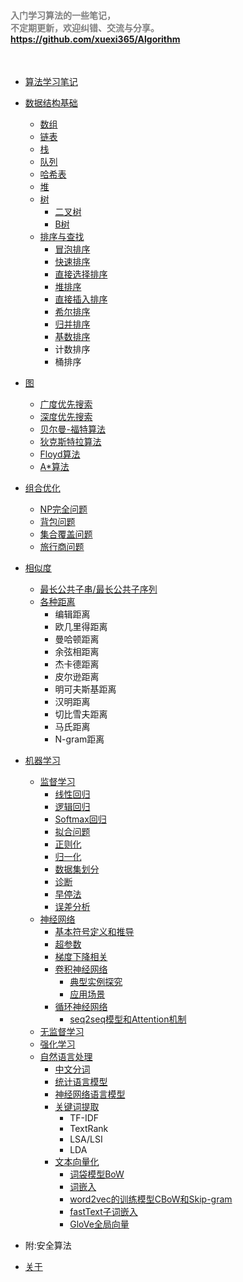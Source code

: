 
#### <font color=gray>入门学习算法的一些笔记，<br>不定期更新，欢迎纠错、交流与分享。<br>https://github.com/xuexi365/Algorithm </font>

<br>

* [算法学习笔记](README.md)
* [数据结构基础](data-structure/index.md)
    * [数组](data-structure/array.md)
    * [链表](data-structure/linked-list.md)
    * [栈](data-structure/stack.md)
    * [队列](data-structure/queue.md)
    * [哈希表](data-structure/hash-table.md)
    * [堆](data-structure/heap.md)
    * [树](data-structure/tree.md)
        * [二叉树](data-structure/binary-tree.md)
        * [B树](data-structure/b-tree.md)
    * [排序与查找](sort-and-search/index.md)
        * [冒泡排序](sort-and-search/bubble-sort.md)
        * [快速排序](sort-and-search/quick-sort.md)
        * [直接选择排序](sort-and-search/selection-sort.md)
        * [堆排序](sort-and-search/heap-sort.md)
        * [直接插入排序](sort-and-search/insertion-sort.md)
        * [希尔排序](sort-and-search/shell-sort.md)
        * [归并排序](sort-and-search/merge-sort.md)
        * [基数排序](sort-and-search/radix-sort.md)
        * 计数排序
        * 桶排序
* [图](graph/index.md)
    * [广度优先搜索](graph/breadth-first-search.md)
    * [深度优先搜索](graph/depth-first-search.md)
    * [贝尔曼-福特算法](graph/bellman-ford.md)
    * [狄克斯特拉算法](graph/dijkstra.md)
    * [Floyd算法](graph/floyd.md)
    * [A*算法](graph/a-start.md)
* [组合优化](combinatorial-optimization/index.md)
    * [NP完全问题](combinatorial-optimization/np-completeness.md)
    * [背包问题](combinatorial-optimization/knapsack-problem.md)
    * [集合覆盖问题](combinatorial-optimization/set-covering-problem.md)
    * [旅行商问题](combinatorial-optimization/traveling-salesman-problem.md)
* [相似度](similarity/index.md)
    * [最长公共子串/最长公共子序列](similarity/lcs.md)
    * [各种距离](similarity/distance.md)
        * 编辑距离
        * 欧几里得距离
        * 曼哈顿距离
        * 余弦相距离
        * 杰卡德距离
        * 皮尔逊距离
        * 明可夫斯基距离
        * 汉明距离
        * 切比雪夫距离
        * 马氏距离
        * N-gram距离
* [机器学习](machine-learning/index.md)
    * [监督学习](machine-learning/supervised-learning/index.md)
      * [线性回归](machine-learning/supervised-learning/linear-regression.md)
      * [逻辑回归](machine-learning/supervised-learning/logistic-regression.md)
      * [Softmax回归](machine-learning/supervised-learning/softmax.md)
      * [拟合问题](machine-learning/supervised-learning/fitting.md)
      * [正则化](machine-learning/supervised-learning/regularization.md)
      * [归一化](machine-learning/supervised-learning/normalizing-inputs.md)  
      * [数据集划分](machine-learning/supervised-learning/data-set-division.md)          
      * [诊断](machine-learning/supervised-learning/giagnosing.md)
      * [早停法](machine-learning/supervised-learning/early-stopping.md) 
      * [误差分析](machine-learning/supervised-learning/error-analysis.md)
    * [神经网络](machine-learning/neural-network/index.md)
        * [基本符号定义和推导](machine-learning/neural-network/base-symbol.md)
        * [超参数](machine-learning/neural-network/hyperparameter.md)
        * [梯度下降相关](machine-learning/neural-network/gradient-descent.md)   
        * [卷积神经网络](machine-learning/neural-network/cnn/cnn.md)
            * [典型实例探究](machine-learning/neural-network/cnn/case.md)
            * [应用场景](machine-learning/neural-network/cnn/application.md)  
        * [循环神经网络](machine-learning/neural-network/rnn/rnn.md)  
            * [seq2seq模型和Attention机制](machine-learning/neural-network/rnn/seq2seq-attention.md)
    * [无监督学习](machine-learning/unsupervised-learning/index.md)
    * [强化学习](machine-learning/reinforcement-learning/index.md)
    * [自然语言处理](machine-learning/nlp/index.md)
        * [中文分词](machine-learning/nlp/Chinese-word-segmentation.md)  
        * [统计语言模型](machine-learning/nlp/statistical-language-model.md)
        * [神经网络语言模型](machine-learning/nlp/nnlm.md)
        * [关键词提取](machine-learning/nlp/keywords-extraction.md)  
            * TF-IDF  
            * TextRank  
            * LSA/LSI   
            * LDA  
        * [文本向量化](machine-learning/nlp/vector.md)
            * [词袋模型BoW](machine-learning/nlp/bow.md)
            * [词嵌入](machine-learning/nlp/word-embedding.md)
            * [word2vec的训练模型CBoW和Skip-gram](machine-learning/nlp/word2vec.md)
            * [fastText子词嵌入](machine-learning/nlp/fastText.md)
            * [GloVe全局向量](machine-learning/nlp/glove.md)


* 附:安全算法
* [关于](about.md)
